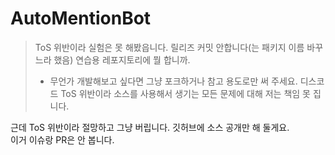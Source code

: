 # AutoMentionBot
> ToS 위반이라 실험은 못 해봤읍니다. 릴리즈 커밋 안합니다(는 패키지 이름 바꾸느라 했음) 연습용 레포지토리에 뭘 합니까.  
> * 무언가 개발해보고 싶다면 그냥 포크하거나 참고 용도로만 써 주세요. 디스코드 ToS 위반이라 소스를 사용해서 생기는 모든 문제에 대해 저는 책임 못 집니다.
  
근데 ToS 위반이라 절망하고 그냥 버립니다. 깃허브에 소스 공개만 해 둘게요.  
이거 이슈랑 PR은 안 봅니다.
